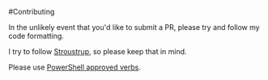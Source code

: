 #Contributing

In the unlikely event that you'd like to submit a PR, please try and follow my code formatting. 

I try to follow [Stroustrup](https://en.wikipedia.org/wiki/Indentation_style#Variant:_Stroustrup), so please keep that in mind.

Please use [PowerShell approved verbs](https://docs.microsoft.com/en-us/powershell/scripting/developer/cmdlet/approved-verbs-for-windows-powershell-commands?view=powershell-7).